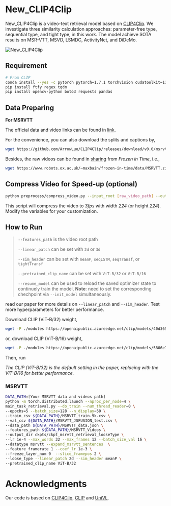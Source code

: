 # New_CLIP4Clip

New_CLIP4Clip is a video-text retrieval model based on  [CLIP4Clip](https://github.com/ArrowLuo/CLIP4Clip). We investigate three similarity calculation approaches: parameter-free type, sequential type, and tight type, in this work. The model achieve SOTA results on MSR-VTT, MSVD, LSMDC, ActivityNet, and DiDeMo.

![New_CLIP4Clip](New_CLIP4Clip.png)

## Requirement
```sh
# From CLIP
conda install --yes -c pytorch pytorch=1.7.1 torchvision cudatoolkit=11.0
pip install ftfy regex tqdm
pip install opencv-python boto3 requests pandas
```

## Data Preparing

**For MSRVTT**

The official data and video links can be found in [link](http://ms-multimedia-challenge.com/2017/dataset). 

For the convenience, you can also download the splits and captions by,
```sh
wget https://github.com/ArrowLuo/CLIP4Clip/releases/download/v0.0/msrvtt_data.zip
```

Besides, the raw videos can be found in [sharing](https://github.com/m-bain/frozen-in-time#-finetuning-benchmarks-msr-vtt) from *Frozen️ in Time*, i.e.,
```sh
wget https://www.robots.ox.ac.uk/~maxbain/frozen-in-time/data/MSRVTT.zip
```



## Compress Video for Speed-up (optional)
```sh
python preprocess/compress_video.py --input_root [raw_video_path] --output_root [compressed_video_path]
```
This script will compress the video to *3fps* with width *224* (or height *224*). Modify the variables for your customization.

## How to Run 

>`--features_path` is the video root path
> 
>`--linear_patch` can be set with `2d` or `3d`
> 
> `--sim_header` can be set with `meanP`, `seqLSTM`, `seqTransf`, or `tightTransf`
> 
> `--pretrained_clip_name` can be set with `ViT-B/32` or `ViT-B/16`
> 
> `--resume_model` can be used to reload the saved optimizer state to continuely train the model, **Note**: need to set the corresponding chechpoint via `--init_model` simultaneously. 

read our paper for more details on `--linear_patch` and `--sim_header`. Test more hyperparameters for better performance. 

Download CLIP (ViT-B/32) weight,
```sh
wget -P ./modules https://openaipublic.azureedge.net/clip/models/40d365715913c9da98579312b702a82c18be219cc2a73407c4526f58eba950af/ViT-B-32.pt
```
or, download CLIP (ViT-B/16) weight,
```sh
wget -P ./modules https://openaipublic.azureedge.net/clip/models/5806e77cd80f8b59890b7e101eabd078d9fb84e6937f9e85e4ecb61988df416f/ViT-B-16.pt
```

Then, run


*The CLIP (ViT-B/32) is the default setting in the paper, replacing with the ViT-B/16 for better performance.*

### MSRVTT

```sh
DATA_PATH=[Your MSRVTT data and videos path]
python -m torch.distributed.launch --nproc_per_node=4 \
main_task_retrieval.py --do_train --num_thread_reader=0 \
--epochs=5 --batch_size=128 --n_display=50 \
--train_csv ${DATA_PATH}/MSRVTT_train.9k.csv \
--val_csv ${DATA_PATH}/MSRVTT_JSFUSION_test.csv \
--data_path ${DATA_PATH}/MSRVTT_data.json \
--features_path ${DATA_PATH}/MSRVTT_Videos \
--output_dir ckpts/ckpt_msrvtt_retrieval_looseType \
--lr 1e-4 --max_words 32 --max_frames 12 --batch_size_val 16 \
--datatype msrvtt --expand_msrvtt_sentences  \
--feature_framerate 1 --coef_lr 1e-3 \
--freeze_layer_num 0  --slice_framepos 2 \
--loose_type --linear_patch 2d --sim_header meanP \
--pretrained_clip_name ViT-B/32
```


# Acknowledgments
Our code is based on [CLIP4Clip](https://github.com/ArrowLuo/CLIP4Clip), [CLIP](https://github.com/openai/CLIP) and [UniVL](https://github.com/microsoft/UniVL).
